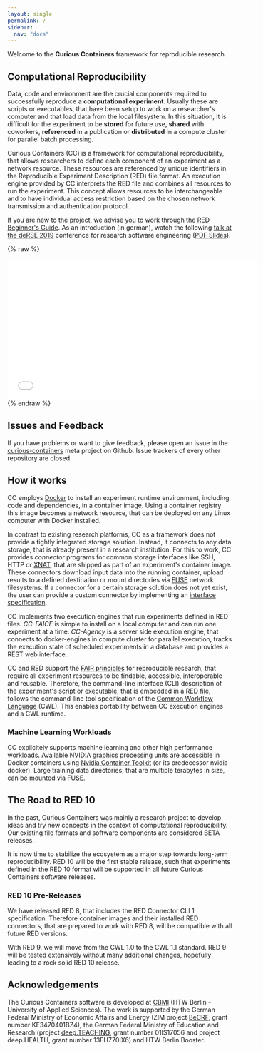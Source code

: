 ```yaml
---
layout: single
permalink: /
sidebar:
  nav: "docs"
---
```


Welcome to the **Curious Containers** framework for reproducible research.


## Computational Reproducibility

Data, code and environment are the crucial components required to successfully reproduce a **computational experiment**.
Usually these are scripts or executables, that have been setup to work on a researcher's computer and that load data from the local filesystem.
In this situation, it is difficult for the experiment to be **stored** for future use, **shared** with coworkers, **referenced** in a publication or **distributed** in a compute cluster for parallel batch processing.

Curious Containers (CC) is a framework for computational reproducibility, that allows researchers to define each component of an experiment as a network resource.
These resources are referenced by unique identifiers in the Reproducible Experiment Description (RED) file format.
An execution engine provided by CC interprets the RED file and combines all resources to run the experiment.
This concept allows resources to be interchangeable and to have individual access restriction based on the chosen network transmission and authentication protocol.

If you are new to the project, we advise you to work through the [RED Beginner's Guide](docs/red-beginners-guide).
As an introduction (in german), watch the following [talk at the deRSE 2019](https://www.de-rse.org/de/conf2019/talk/7LLTCN/) conference for research software engineering ([PDF Slides](https://www.de-rse.org/de/conf2019/talk/7LLTCN/slides.pdf)).

{% raw %}
<iframe width="560" height="315" scrolling="no" src="//av.tib.eu/player/42497" frameborder="0" allowfullscreen></iframe>
{% endraw %}


## Issues and Feedback

If you have problems or want to give feedback, please open an issue in the [curious-containers](https://github.com/curious-containers/curious-containers/issues) meta project on Github. Issue trackers of every other repository are closed.


## How it works

CC employs [Docker](https://www.docker.com/) to install an experiment runtime environment, including code and dependencies, in a container image.
Using a container registry this image becomes a network resource, that can be deployed on any Linux computer with Docker installed.

In contrast to existing research platforms, CC as a framework does not provide a tightly integrated storage solution.
Instead, it connects to any data storage, that is already present in a research institution.
For this to work, CC provides *connector* programs for common storage interfaces like SSH, HTTP or [XNAT](http://xnat.org/), that are shipped as part of an experiment's container image.
These connectors download input data into the running container, upload results to a defined destination or mount directories via [FUSE](https://de.wikipedia.org/wiki/Filesystem_in_Userspace) network filesystems.
If a connector for a certain storage solution does not yet exist, the user can provide a custom connector by implementing an [interface specification](/docs/red-connector-cli-1).

CC implements two execution engines that run experiments defined in RED files.
*CC-FAICE* is simple to install on a local computer and can run one experiment at a time.
*CC-Agency* is a server side execution engine, that connects to docker-engines in compute cluster for parallel execution, tracks the execution state of scheduled experiments in a database and provides a REST web interface.

CC and RED support the [FAIR principles](https://www.force11.org/fairprinciples) for reproducible research, that require all experiment resources to be findable, accessible, interoperable and reusable.
Therefore, the command-line interface (CLI) description of the experiment's script or executable, that is embedded in a RED file, follows the command-line tool specification of the [Common Workflow Language](https://www.commonwl.org/v1.0/CommandLineTool.html) (CWL).
This enables portability between CC execution engines and a CWL runtime.


### Machine Learning Workloads

CC explicitely supports machine learning and other high performance workloads.
Available NVIDIA graphics processing units are accessible in Docker containers using [Nvidia Container Toolkit](https://github.com/NVIDIA/nvidia-docker) (or its predecessor nvidia-docker).
Large training data directories, that are multiple terabytes in size, can be mounted via [FUSE](https://de.wikipedia.org/wiki/Filesystem_in_Userspace).


## The Road to RED 10

In the past, Curious Containers was mainly a research project to develop ideas and try new concepts in the context of computational reproducibility. Our existing file formats and software components are considered BETA releases.

It is now time to stabilize the ecosystem as a major step towards long-term reproducibility. RED 10 will be the first stable release, such that experiments defined in the RED 10 format will be supported in all future Curious Containers software releases.


### RED 10 Pre-Releases

We have released RED 8, that includes the RED Connector CLI 1 specification. Therefore container images and their installed RED connectors, that are prepared to work with RED 8, will be compatible with all future RED versions.

With RED 9, we will move from the CWL 1.0 to the CWL 1.1 standard. RED 9 will be tested extensively without many additional changes, hopefully leading to a rock solid RED 10 release.


## Acknowledgements

The Curious Containers software is developed at [CBMI](https://cbmi.htw-berlin.de/) (HTW Berlin - University of Applied Sciences). The work is supported by the German Federal Ministry of Economic Affairs and Energy (ZIM project [BeCRF](https://www.htw-berlin.de/forschung/online-forschungskatalog/projekte/projekt/?eid=2170), grant number KF3470401BZ4), the German Federal Ministry of Education and Research (project [deep.TEACHING](https://www.deep-teaching.org/), grant number 01IS17056 and project deep.HEALTH, grant number 13FH770IX6) and HTW Berlin Booster.
